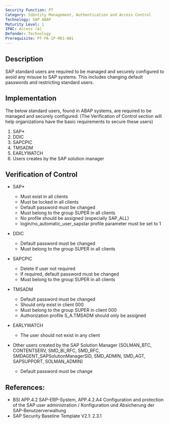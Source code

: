 ```yaml
---
Security Function: PT
Category: Identity Management, Authentication and Access Control
Technology: SAP ABAP
Maturity Level: 1
IPAC: Access (A)
Defender: Technology
Prerequisite: PT-PA-IP-M01-001
---
```


## Description

SAP standard users are required to be managed and securely configured to avoid any misuse to SAP systems. This includes changing default passwords and restricting standard users.

## Implementation

The below standard users, found in ABAP systems, are required to be managed and securely configured: (The Verification of Control section will help organizations have the basic requirements to secure these users)
1. SAP*
2. DDIC
3. SAPCPIC
4. TMSADM
5. EARLYWATCH
6. Users creates by the SAP solution manager


## Verification of Control

- SAP*
  - Must exist in all clients
  - Must be locked in all clients
  - Default password must be changed
  - Must belong to the group SUPER in all clients
  - No profile should be assigned (especially SAP_ALL)
  - login/no_automatic_user_sapstar profile parameter must be set to 1

- DDIC
  - Default password must be changed
  - Must belong to the group SUPER in all clients

- SAPCPIC
  - Delete if user not required
  - If required, default password must be changed
  - Must belong to the group SUPER in all clients

- TMSADM
  - Default password must be changed
  - Should only exist in client 000
  - Must belong to the group SUPER in client 000
  - Authorization profile S_A.TMSADM should only be assigned

- EARLYWATCH
  - The user should not exist in any client

- Other users created by the SAP Solution Manager (SOLMAN_BTC, CONTENTSERV, SMD_BI_RFC, SMD_RFC, SMDAGENT_SAPSolutionManagerSID, SMD_ADMIN, SMD_AGT, SAPSUPPORT, SOLMAN_ADMIN)
  - Default password must be change

## References:
- BSI APP.4.2 SAP-ERP-System, APP.4.2.A4 Configuration and protection of the SAP user administration / Konfiguration und Absicherung der SAP-Benutzerverwaltung
- SAP Security Baseline Template V2.1: 2.3.1
